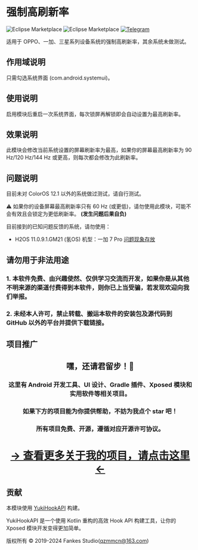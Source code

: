 # 强制高刷新率

![Eclipse Marketplace](https://img.shields.io/badge/license-AGPL3.0-blue)
![Eclipse Marketplace](https://img.shields.io/badge/version-v1.0-green)
[![Telegram](https://img.shields.io/badge/Follow-Telegram-blue.svg?logo=telegram)](https://t.me/XiaofangInternet)

适用于 OPPO、一加、三星系列设备系统的强制高刷新率，其余系统未做测试。

## 作用域说明

只需勾选系统界面 (com.android.systemui)。

## 使用说明

启用模块后重启一次系统界面，每次锁屏再解锁即会自动设置为最高刷新率。

## 效果说明

此模块会修改当前系统设置的屏幕刷新率为最高，如果你的屏幕最高刷新率为 90 Hz/120 Hz/144 Hz 或更高，则每次都会修改为此刷新率。

## 问题说明

目前未对 ColorOS 12.1 以外的系统做过测试，请自行测试。

⚠️ 如果你的设备屏幕最高刷新率只有 60 Hz (或更低)，请勿使用此模块，可能不会有效且会锁定为更低刷新率。 **(发生问题后果自负)**

目前接到的已知问题反馈的系统，请勿使用：

- H2OS 11.0.9.1.GM21 (氢OS) 机型：一加 7 Pro [问题现象存放](https://www.aliyundrive.com/s/42rc85DwFT7)

## 请勿用于非法用途

<h3>1.&nbsp本软件免费、由兴趣使然、仅供学习交流而开发，如果你是从其他不明来源的渠道付费得到本软件，则你已上当受骗，若发现欢迎向我们举报。</h3>

<h3>2.&nbsp未经本人许可，禁止转载、搬运本软件的安装包及源代码到 GitHub 以外的平台并提供下载链接。</h3>

## 项目推广

<!--suppress HtmlDeprecatedAttribute -->
<div align="center">
    <h2>嘿，还请君留步！👋</h2>
    <h3>这里有 Android 开发工具、UI 设计、Gradle 插件、Xposed 模块和实用软件等相关项目。</h3>
    <h3>如果下方的项目能为你提供帮助，不妨为我点个 star 吧！</h3>
    <h3>所有项目免费、开源，遵循对应开源许可协议。</h3>
    <h1><a href="https://github.com/fankes/fankes/blob/main/project-promote/README-zh-CN.md">→ 查看更多关于我的项目，请点击这里 ←</a></h1>
</div>

## 贡献

本模块使用 [YukiHookAPI](https://github.com/fankes/YukiHookAPI) 构建。

YukiHookAPI 是一个使用 Kotlin 重构的高效 Hook API 构建工具，让你的 Xposed 模块开发变得更加简单。

版权所有 © 2019-2024 Fankes Studio(qzmmcn@163.com)
